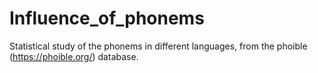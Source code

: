 # Influence_of_phonems
Statistical study of the phonems in different languages, from the phoible (https://phoible.org/) database.
